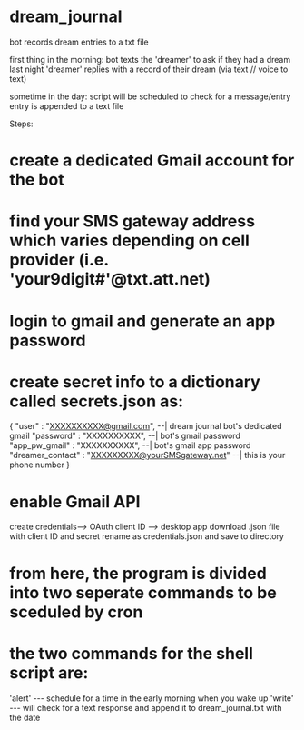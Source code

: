 # dream_journal

  bot records dream entries to a txt file

  first thing in the morning:
  bot texts the 'dreamer' to ask if they had a dream last night
  'dreamer' replies with a record of their dream (via text // voice to text)

  sometime in the day:
  script will be scheduled to check for a message/entry
  entry is appended to a text file



Steps:

# create a dedicated Gmail account for the bot

# find your SMS gateway address which varies depending on cell provider (i.e. 'your9digit#'@txt.att.net)


# login to gmail and generate an app password

# create secret info to a dictionary called secrets.json as:
  {
  "user" : "XXXXXXXXXX@gmail.com",          --| dream journal bot's dedicated gmail
  "password" : "XXXXXXXXXX",              --| bot's gmail password
  "app_pw_gmail" : "XXXXXXXXXX",               --| bot's gmail app password
  "dreamer_contact" :  "XXXXXXXXX@yourSMSgateway.net"    --| this is your phone number
  }


# enable Gmail API
  create credentials--> OAuth client ID --> desktop app
  download .json file with client ID and secret
  rename as credentials.json and save to directory


# from here, the program is divided into two seperate commands to be sceduled by cron

# the two commands for the shell script are:

  'alert'  --- schedule for a time in the early morning when you wake up
  'write'  --- will check for a text response and append it to dream_journal.txt with the date


